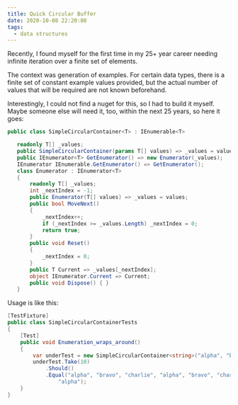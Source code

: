 ```yaml
---
title: Quick Circular Buffer
date: 2020-10-08 22:20:08
tags:
  - data structures
---
```


Recently, I found myself for the first time in my 25+ year career needing infinite iteration over a finite set of elements. 

The context was generation of examples. For certain data types, there is a finite set of constant example values provided, but the actual number of values that will be
required are not known beforehand.

Interestingly, I could not find a nuget for this, so I had to build it myself. Maybe someone else will need it, too, within the next 25 years, so here it goes:

```csharp
public class SimpleCircularContainer<T> : IEnumerable<T>

   readonly T[] _values;
   public SimpleCircularContainer(params T[] values) => _values = values;
   public IEnumerator<T> GetEnumerator() => new Enumerator(_values);
   IEnumerator IEnumerable.GetEnumerator() => GetEnumerator();
   class Enumerator : IEnumerator<T>
   {
       readonly T[] _values;
       int _nextIndex = -1;
       public Enumerator(T[] values) => _values = values;
       public bool MoveNext()
       {
           _nextIndex++;
           if (_nextIndex >= _values.Length) _nextIndex = 0;
           return true;
       }
       public void Reset()
       {
           _nextIndex = 0;
       }
       public T Current => _values[_nextIndex];
       object IEnumerator.Current => Current;
       public void Dispose() { }
   }

```

Usage is like this:

```csharp
[TestFixture]
public class SimpleCircularContainerTests
{
    [Test]
    public void Enumeration_wraps_around()
    {
        var underTest = new SimpleCircularContainer<string>("alpha", "bravo", "charlie");
        underTest.Take(10)
            .Should()
            .Equal("alpha", "bravo", "charlie", "alpha", "bravo", "charlie", "alpha", "bravo", "charlie",
                "alpha");
    }
}
```